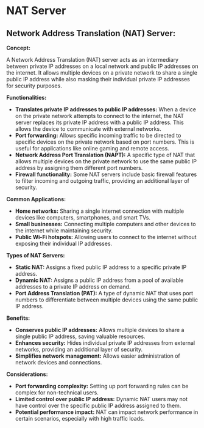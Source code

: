 # NAT Server
## Network Address Translation (NAT) Server: 

**Concept:**

A Network Address Translation (NAT) server acts as an intermediary between private IP addresses on a local network and public IP addresses on the internet. It allows multiple devices on a private network to share a single public IP address while also masking their individual private IP addresses for security purposes.

**Functionalities:**

- **Translates private IP addresses to public IP addresses:** When a device on the private network attempts to connect to the internet, the NAT server replaces its private IP address with a public IP address. This allows the device to communicate with external networks.
- **Port forwarding:** Allows specific incoming traffic to be directed to specific devices on the private network based on port numbers. This is useful for applications like online gaming and remote access.
- **Network Address Port Translation (NAPT):** A specific type of NAT that allows multiple devices on the private network to use the same public IP address by assigning them different port numbers.
- **Firewall functionality:** Some NAT servers include basic firewall features to filter incoming and outgoing traffic, providing an additional layer of security.

**Common Applications:**

- **Home networks:** Sharing a single internet connection with multiple devices like computers, smartphones, and smart TVs.
- **Small businesses:** Connecting multiple computers and other devices to the internet while maintaining security.
- **Public Wi-Fi hotspots:** Allowing users to connect to the internet without exposing their individual IP addresses.

**Types of NAT Servers:**

- **Static NAT:** Assigns a fixed public IP address to a specific private IP address.
- **Dynamic NAT:** Assigns a public IP address from a pool of available addresses to a private IP address on demand.
- **Port Address Translation (PAT):** A type of dynamic NAT that uses port numbers to differentiate between multiple devices using the same public IP address.

**Benefits:**

- **Conserves public IP addresses:** Allows multiple devices to share a single public IP address, saving valuable resources.
- **Enhances security:** Hides individual private IP addresses from external networks, providing an additional layer of security.
- **Simplifies network management:** Allows easier administration of network devices and connections.

**Considerations:**

- **Port forwarding complexity:** Setting up port forwarding rules can be complex for non-technical users.
- **Limited control over public IP address:** Dynamic NAT users may not have control over the specific public IP address assigned to them.
- **Potential performance impact:** NAT can impact network performance in certain scenarios, especially with high traffic loads. 

